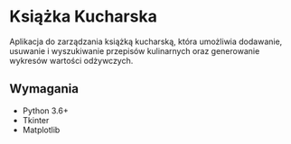 # Książka Kucharska

Aplikacja do zarządzania książką kucharską, która umożliwia dodawanie, usuwanie i wyszukiwanie przepisów kulinarnych oraz generowanie wykresów wartości odżywczych.

## Wymagania

- Python 3.6+
- Tkinter
- Matplotlib